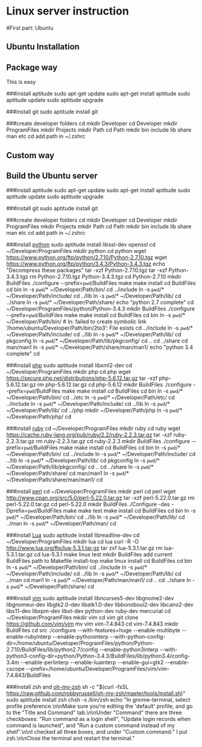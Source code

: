 Linux server instruction
========================

#First part: Ubuntu

Ubuntu Installation
------------------

Package way
-----------

This is easy

###install aptitude
        sudo apt-get update
        sudo apt-get install aptitude
        sudo aptitude update
        sudo aptitude upgrade

###install git
        sudo aptitude install git

###create developer folders
        cd
        mkdir Developer
        cd Developer
        mkdir ProgramFiles
        mkdir Projects
        mkdir Path
        cd Path
        mkdir bin include lib share man etc
        cd
add path in ~/.zshrc

Custom way
----------

Build the Ubuntu server
----------------------

###install aptitude
        sudo apt-get update
        sudo apt-get install aptitude
        sudo aptitude update
        sudo aptitude upgrade

###install git
        sudo aptitude install git

###create developer folders
        cd
        mkdir Developer
        cd Developer
        mkdir ProgramFiles
        mkdir Projects
        mkdir Path
        cd Path
        mkdir bin include lib share man etc
        cd
add path in ~/.zshrc

###install [python](https://www.python.org/downloads/source/)
        sudo aptitude install libssl-dev openssl
        cd ~/Developer/ProgramFiles
        mkdir python
        cd python
        wget https://www.python.org/ftp/python/2.7.10/Python-2.7.10.tgz
        wget https://www.python.org/ftp/python/3.4.3/Python-3.4.3.tgz
        echo "Decompress these packages"
        tar -xzf Python-2.7.10.tgz
        tar -xzf Python-3.4.3.tgz
        rm Python-2.7.10.tgz Python-3.4.3.tgz
        cd Python-2.7.10
        mkdir BuildFiles
        ./configure --prefix=`pwd`/BuildFiles
        make
        make install
        cd BuildFiles
        cd bin
        ln -s `pwd`/* ~/Developer/Path/bin/
        cd ../include
        ln -s `pwd`/* ~/Developer/Path/include/
        cd ../lib
        ln -s `pwd`/* ~/Developer/Path/lib/
        cd ../share
        ln -s `pwd`/* ~/Developer/Path/share/
        echo "python 2.7 complete"
        cd ~/Developer/ProgramFiles/python/Python-3.4.3
        mkdir BuildFiles
        ./configure --prefix=`pwd`/BuildFiles
        make
        make install
        cd BuildFiles
        cd bin
        ln -s `pwd`/* ~/Developer/Path/bin/
        # ln: failed to create symbolic link ‘/home/ubuntu/Developer/Path/bin/2to3’: File exists
        cd ../include
        ln -s `pwd`/* ~/Developer/Path/include/
        cd ../lib
        ln -s `pwd`/* ~/Developer/Path/lib/
        cd pkgconfig
        ln -s `pwd`/* ~/Developer/Path/lib/pkgconfig/
        cd ..
        cd ../share
        cd man/man1
        ln -s `pwd`/* ~/Developer/Path/share/man/man1/
        echo "python 3.4 complete"
        cd

###install [php](https://secure.php.net/downloads.php)
        sudo aptitude install libxml2-dev
        cd ~/Developer/ProgramFiles
        mkdir php
        cd php
        wget https://secure.php.net/distributions/php-5.6.12.tar.gz
        tar -xzf php-5.6.12.tar.gz
        rm php-5.6.12.tar.gz
        cd php-5.6.12
        mkdir BuildFiles
        ./configure --prefix=`pwd`/BuildFiles
        make
        make install
        cd BuildFiles
        cd bin
        ln -s `pwd`/* ~/Developer/Path/bin/
        cd ../etc
        ln -s `pwd`/* ~/Developer/Path/etc/
        cd ../include
        ln -s `pwd`/* ~/Developer/Path/include/
        cd ../lib
        ln -s `pwd`/* ~/Developer/Path/lib/
        cd ../php
        mkdir ~/Developer/Path/php
        ln -s `pwd`/* ~/Developer/Path/php/
        cd

###install [ruby](https://www.ruby-lang.org/en/downloads/)
        cd ~/Developer/ProgramFiles
        mkdir ruby
        cd ruby
        wget https://cache.ruby-lang.org/pub/ruby/2.2/ruby-2.2.3.tar.gz
        tar -xzf ruby-2.2.3.tar.gz
        rm ruby-2.2.3.tar.gz
        cd ruby-2.2.3
        mkdir BuildFiles
        ./configure --prefix=`pwd`/BuildFiles
        make
        make install
        cd BuildFiles
        cd bin
        ln -s `pwd`/* ~/Developer/Path/bin/
        cd ../include
        ln -s `pwd`/* ~/Developer/Path/include/
        cd ../lib
        ln -s `pwd`/* ~/Developer/Path/lib/
        cd pkgconfig
        ln -s `pwd`/* ~/Developer/Path/lib/pkgconfig/
        cd ..
        cd ../share
        ln -s `pwd`/* ~/Developer/Path/share/
        cd man/man1
        ln -s `pwd`/* ~/Developer/Path/share/man/man1/
        cd

###install [perl](http://www.cpan.org/src/README.html)
        cd ~/Developer/ProgramFiles
        mkdir perl
        cd perl
        wget http://www.cpan.org/src/5.0/perl-5.22.0.tar.gz
        tar -xzf perl-5.22.0.tar.gz
        rm perl-5.22.0.tar.gz
        cd perl-5.22.0
        mkdir BuildFiles
        ./Configure -des -Dprefix=`pwd`/BuildFiles
        make
        make test
        make install
        cd BuildFiles
        cd bin
        ln -s `pwd`/* ~/Developer/Path/bin/
        cd ../lib
        ln -s `pwd`/* ~/Developer/Path/lib/
        cd ../man
        ln -s `pwd`/* ~/Developer/Path/man/
        cd

###install [Lua](http://www.lua.org/download.html)
		sudo aptitude install libreadline-dev
        cd ~/Developer/ProgramFiles
        mkdir lua
        cd lua
        curl -R -O http://www.lua.org/ftp/lua-5.3.1.tar.gz
        tar zxf lua-5.3.1.tar.gz
        rm lua-5.3.1.tar.gz
        cd lua-5.3.1
        make linux test
        mkdir BuildFiles
add current BuildFiles path to Makefile install-top
		make linux install
		cd BuildFiles
		cd bin
        ln -s `pwd`/* ~/Developer/Path/bin/
        cd ../include
        ln -s `pwd`/* ~/Developer/Path/include/
        cd ../lib
        ln -s `pwd`/* ~/Developer/Path/lib/
        cd ../man
        cd man1
        ln -s `pwd`/* ~/Developer/Path/man/man1/
        cd ..
        cd ../share
        ln -s `pwd`/* ~/Developer/Path/share/
        cd
<!--
###install [mercurial](http://mercurial.selenic.com)
		cd ~/Developer/ProgramFiles
        mkdir mercurial
        cd mercurial
		wget http://mercurial.selenic.com/release/mercurial-3.5.tar.gz
		tar zxf mercurial-3.5.tar.gz
        rm mercurial-3.5.tar.gz
        cd mercurial-3.5
        mkdir BuildFiles
        make PREFIX=`pwd`/BuildFiles install
-->

###install [vim](https://github.com/vim/vim)
		sudo aptitude install libncurses5-dev libgnome2-dev libgnomeui-dev libgtk2.0-dev libatk1.0-dev libbonoboui2-dev libcairo2-dev libx11-dev libxpm-dev libxt-dev python-dev ruby-dev mercurial
        cd ~/Developer/ProgramFiles
        mkdir vim
        cd vim
        git clone https://github.com/vim/vim
        mv vim vim-7.4.843
        cd vim-7.4.843
        mkdir BuildFiles
        cd src
        ./configure --with-features=huge --enable-multibyte --enable-rubyinterp --enable-pythoninterp --with-python-config-dir=/home/ubuntu/Developer/ProgramFiles/python/Python-2.7.10/BuildFiles/lib/python2.7/config  --enable-python3interp --with-python3-config-dir=python/Python-3.4.3/BuildFiles/lib/python3.4/config-3.4m --enable-perlinterp --enable-luainterp --enable-gui=gtk2 --enable-cscope --prefix=/home/ubuntu/Developer/ProgramFiles/vim/vim-7.4.843/BuildFiles

###install zsh and [oh-my-zsh](https://github.com/robbyrussell/oh-my-zsh)
        sh -c "$(curl -fsSL https://raw.github.com/robbyrussell/oh-my-zsh/master/tools/install.sh)" 
        sudo aptitude install zsh
        chsh -s /bin/zsh
        echo "In gnome-terminal, select profile preference.\n\nMake sure you're editing the 'default' profile, and go to the "Title and Command" tab.\n\nUnder "Command" there are three checkboxes: "Run command as a login shell", "Update login records when command is launched", and "Run a custom command instead of my shell".\n\nI checked all three boxes, and under "Custom command:" I put zsh.\n\nClose the terminal and restart the terminal."

